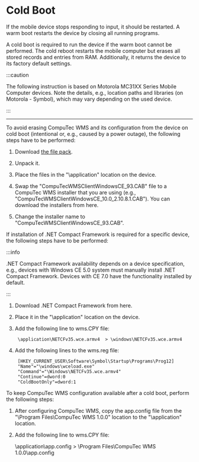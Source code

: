# Cold Boot

If the mobile device stops responding to input, it should be restarted. A warm boot restarts the device by closing all running programs.

A cold boot is required to run the device if the warm boot cannot be performed. The cold reboot restarts the mobile computer but erases all stored records and entries from RAM. Additionally, it returns the device to its factory default settings.

:::caution

The following instruction is based on Motorola MC31XX Series Mobile Computer devices. Note the details, e.g., location paths and libraries (on Motorola - Symbol), which may vary depending on the used device.

:::

---

To avoid erasing CompuTec WMS and its configuration from the device on cold boot (intentional or, e.g., caused by a power outage), the following steps have to be performed:

1. Download [the file pack](./media/ColdBoot.rar).

2. Unpack it.

3. Place the files in the "\application\" location on the device.

4. Swap the "CompuTecWMSClientWindowsCE_93.CAB" file to a CompuTec WMS installer that you are using (e.g., "CompuTecWMSClientWindowsCE_10.0_2.10.8.1.CAB"). You can download the installers from here.

5. Change the installer name to "CompuTecWMSClientWindowsCE_93.CAB".

If installation of .NET Compact Framework is required for a specific device, the following steps have to be performed:

:::info

.NET Compact Framework availability depends on a device specification, e.g., devices with Windows CE 5.0 system must manually install .NET Compact Framework. Devices with CE 7.0 have the functionality installed by default.

:::

1. Download .NET Compact Framework from here.

2. Place it in the "\application\" location on the device.

3. Add the following line to wms.CPY file:

        \application\NETCFv35.wce.armv4  > \windows\NETCFv35.wce.armv4

4. Add the following lines to the wms.reg file:

        [HKEY_CURRENT_USER\Software\Symbol\Startup\Programs\Prog12]
        "Name"="\windows\wceload.exe"
        "Command"="\Windows\NETCFv35.wce.armv4"
        "Continue"=dword:0
        "ColdBootOnly"=dword:1

To keep CompuTec WMS configuration available after a cold boot, perform the following steps:

1. After configuring CompuTec WMS, copy the app.config file from the "\Program Files\CompuTec WMS 1.0.0" location to the "\application\" location.

2. Add the following line to wms.CPY file:

    \application\app.config > \Program Files\CompuTec WMS 1.0.0\app.config
